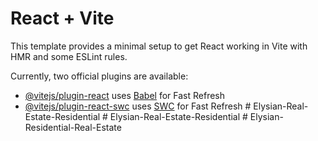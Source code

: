 # React + Vite

This template provides a minimal setup to get React working in Vite with HMR and some ESLint rules.

Currently, two official plugins are available:

- [@vitejs/plugin-react](https://github.com/vitejs/vite-plugin-react/blob/main/packages/plugin-react/README.md) uses [Babel](https://babeljs.io/) for Fast Refresh
- [@vitejs/plugin-react-swc](https://github.com/vitejs/vite-plugin-react-swc) uses [SWC](https://swc.rs/) for Fast Refresh
#   E l y s i a n - R e a l - E s t a t e - R e s i d e n t i a l  
 # Elysian-Real-Estate-Residential
#   E l y s i a n - R e s i d e n t i a l - R e a l - E s t a t e  
 